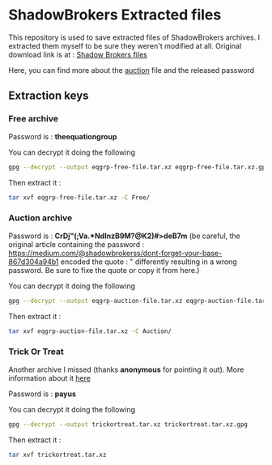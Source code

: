 ShadowBrokers Extracted files
===========

This repository is used to save extracted files of ShadowBrokers archives. I extracted them myself to be sure they weren't modified at all.
Original download link is at : [Shadow Brokers files](https://mega.nz/#!zEAU1AQL!oWJ63n-D6lCuCQ4AY0Cv_405hX8kn7MEsa1iLH5UjKU)

Here, you can find more about the [auction](https://medium.com/@shadowbrokerss/dont-forget-your-base-867d304a94b1) file and the released password

Extraction keys
-------

### Free archive
Password is : **theequationgroup**

You can decrypt it doing the following

~~~ bash
gpg --decrypt --output eqgrp-free-file.tar.xz eqgrp-free-file.tar.xz.gpg
~~~

Then extract it :

~~~ bash
tar xvf eqgrp-free-file.tar.xz -C Free/
~~~

### Auction archive
Password is : **CrDj"(;Va.\*NdlnzB9M?@K2)#>deB7m** (be careful, the original article containing the password : https://medium.com/@shadowbrokerss/dont-forget-your-base-867d304a94b1 encoded the quote : \" differently resulting in a wrong password. Be sure to fixe the quote or copy it from here.)

You can decrypt it doing the following

~~~ bash
gpg --decrypt --output eqgrp-auction-file.tar.xz eqgrp-auction-file.tar.xz.gpg
~~~

Then extract it :

~~~ bash
tar xvf eqgrp-auction-file.tar.xz -C Auction/
~~~


### Trick Or Treat

Another archive I missed (thanks **anonymous** for pointing it out). More information about it [here](https://medium.com/@shadowbrokerss/message-5-trick-or-treat-e43f946f93e6)

Password is : **payus**

You can decrypt it doing the following

~~~ bash
gpg --decrypt --output trickortreat.tar.xz trickortreat.tar.xz.gpg
~~~

Then extract it :

~~~ bash
tar xvf trickortreat.tar.xz
~~~

